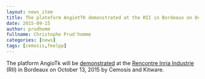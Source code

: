 ```yaml
---
layout: news_item
title: The plateform AngiotTK demonstrated at the RII in Bordeaux on October 13, 2015
date: 2015-09-15
author: prudhomm
fullname: Christophe Prud'homme
categories: [news]
tags: [cemosis,feelpp]
---
```


The platform AngioTk  will be [demonstrated](http://www.inria.fr/centre/bordeaux/innovation/rii-sante/demonstrations2/demos-amies) at the [Rencontre Inria Industrie](http://www.inria.fr/centre/bordeaux/innovation/rii-sante/presentation) (RII) in Bordeaux on October 13, 2015 by Cemosis and Kitware.
